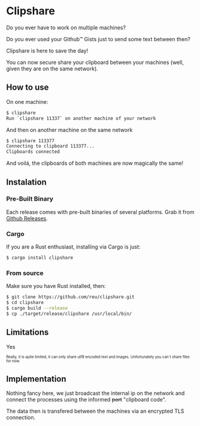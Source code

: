 # Clipshare

Do you ever have to work on multiple machines?

Do you ever used your Github™ Gists just to send some text between then?

Clipshare is here to save the day!

You can now secure share your clipboard between your machines (well, given they are on the same network).

## How to use

On one machine:
```bash
$ clipshare
Run `clipshare 11337` on another machine of your network
```

And then on another machine on the same network
```bash
$ clipshare 113377
Connecting to clipboard 113377...
Clipboards connected
```

And voilá, the clipboards of both machines are now magically the same!

## Instalation

### Pre-Built Binary
Each release comes with pre-built binaries of several platforms. Grab it from [Github Releases](https://github.com/reu/clipshare/releases).

### Cargo
If you are a Rust enthusiast, installing via Cargo is just:
```bash
$ cargo install clipshare
```

### From source
Make sure you have Rust installed, then:
```bash
$ git clone https://github.com/reu/clipshare.git
$ cd clipshare
$ cargo build --release
$ cp ./target/release/clipshare /usr/local/bin/
```

## Limitations

Yes

<sup><sub>Really, it is quite limited, it can only share utf8 encoded text and images. Unfortunately you can´t share files for now.</sub></sup>

## Implementation

Nothing fancy here, we just broadcast the internal ip on the network and connect the processes using the informed ~~port~~ "clipboard code".

The data then is transfered between the machines via an encrypted TLS connection.
